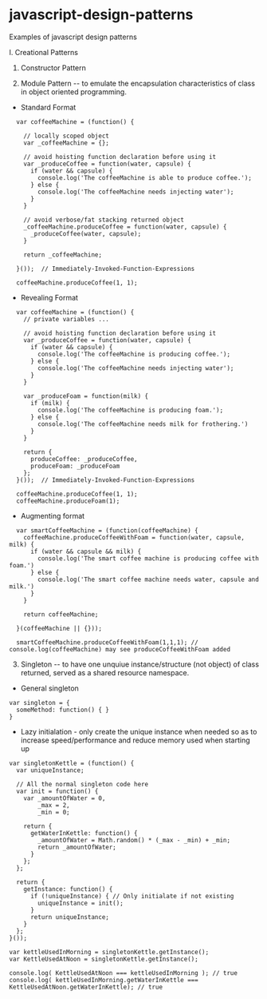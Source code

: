 # javascript-design-patterns
Examples of javascript design patterns

I. Creational Patterns
1. Constructor Pattern

2. Module Pattern -- to emulate the encapsulation characteristics of class in object oriented programming.

- Standard Format
```
  var coffeeMachine = (function() {

    // locally scoped object
    var _coffeeMachine = {};

    // avoid hoisting function declaration before using it
    var _produceCoffee = function(water, capsule) {
      if (water && capsule) {
        console.log('The coffeeMachine is able to produce coffee.');
      } else {
        console.log('The coffeeMachine needs injecting water');
      }
    }

    // avoid verbose/fat stacking returned object 
    _coffeeMachine.produceCoffee = function(water, capsule) {
      _produceCoffee(water, capsule);  
    }

    return _coffeeMachine;

  }());  // Immediately-Invoked-Function-Expressions

  coffeeMachine.produceCoffee(1, 1);
```
- Revealing Format
```
  var coffeeMachine = (function() {
    // private variables ...

    // avoid hoisting function declaration before using it
    var _produceCoffee = function(water, capsule) {
      if (water && capsule) {
        console.log('The coffeeMachine is producing coffee.');
      } else {
        console.log('The coffeeMachine needs injecting water');
      }
    }

    var _produceFoam = function(milk) {
      if (milk) {
        console.log('The coffeeMachine is producing foam.');
      } else {
        console.log('The coffeeMachine needs milk for frothering.')
      }
    }
    
    return {
      produceCoffee: _produceCoffee,
      produceFoam: _produceFoam
    };
  }());  // Immediately-Invoked-Function-Expressions

  coffeeMachine.produceCoffee(1, 1);
  coffeeMachine.produceFoam(1);
```
- Augmenting format
```
  var smartCoffeeMachine = (function(coffeeMachine) {
    coffeeMachine.produceCoffeeWithFoam = function(water, capsule, milk) {
      if (water && capsule && milk) {
        console.log('The smart coffee machine is producing coffee with foam.')
      } else {
        console.log('The smart coffee machine needs water, capsule and milk.')
      }
    }
    
    return coffeeMachine;
    
  }(coffeeMachine || {}));

  smartCoffeeMachine.produceCoffeeWithFoam(1,1,1); // console.log(coffeeMachine) may see produceCoffeeWithFoam added
```

3. Singleton -- to have one unquiue instance/structure (not object) of class returned, served as a shared resource namespace.
- General singleton
```
var singleton = {
  someMethod: function() { }
}
```

- Lazy initialation - only create the unique instance when needed so as to increase speed/performance and reduce memory used when starting up
```
var singletonKettle = (function() {
  var uniqueInstance;
  
  // All the normal singleton code here
  var init = function() {
    var _amountOfWater = 0,
        _max = 2,
        _min = 0;
    
    return {
      getWaterInKettle: function() {
        _amountOfWater = Math.random() * (_max - _min) + _min;
        return _amountOfWater;
      }
    };
  };
  
  return {
    getInstance: function() {
      if (!uniqueInstance) { // Only initialate if not existing
        uniqueInstance = init();
      }
      return uniqueInstance;
    }  
  };
}());

var kettleUsedInMorning = singletonKettle.getInstance();
var KettleUsedAtNoon = singletonKettle.getInstance();

console.log( KettleUsedAtNoon === kettleUsedInMorning ); // true
console.log( kettleUsedInMorning.getWaterInKettle === KettleUsedAtNoon.getWaterInKettle); // true
```
